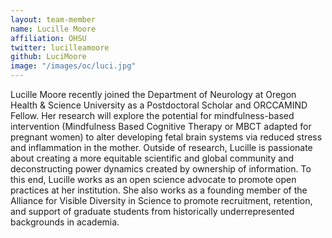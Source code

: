 ```yaml
---
layout: team-member
name: Lucille Moore
affiliation: OHSU
twitter: lucilleamoore
github: LuciMoore
image: "/images/oc/luci.jpg"
---
```


Lucille Moore recently joined the Department of Neurology at Oregon Health & Science University as a Postdoctoral Scholar and ORCCAMIND Fellow. Her research will explore the potential for mindfulness-based intervention (Mindfulness Based Cognitive Therapy or MBCT adapted for pregnant women) to alter developing fetal brain systems via reduced stress and inflammation in the mother. Outside of research, Lucille is passionate about creating a more equitable scientific and global community and deconstructing power dynamics created by ownership of information. To this end, Lucille works as an open science advocate to promote open practices at her institution. She also works as a founding member of the Alliance for Visible Diversity in Science to promote recruitment, retention, and support of graduate students from historically underrepresented backgrounds in academia.
